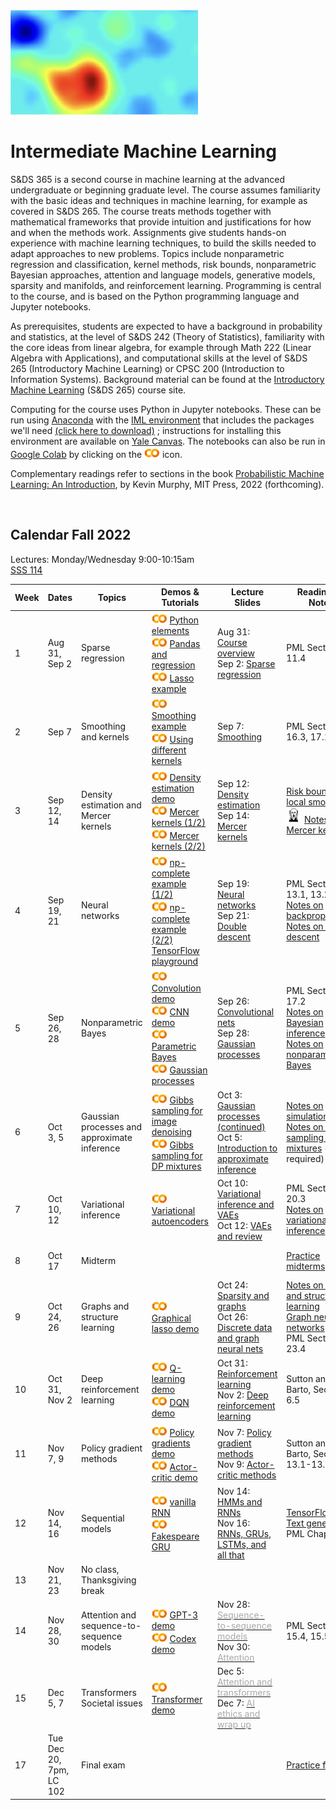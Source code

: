 <head>
  <title> Intermediate Machine Learning </title>
  <link rel="stylesheet" href="theme/css/main.css" />
  <link rel="shortcut icon" type="image/x-icon" href="favicon.ico?">
</head>


<img src="./heatmap2.png" width="300" align="bottom">

Intermediate Machine Learning
===============================

S&DS 365 is a second course in machine learning at the advanced undergraduate or beginning graduate level. The course assumes familiarity with the basic ideas and techniques in machine learning, for example as covered in S&DS 265. The course treats methods together with mathematical frameworks that provide intuition and justifications for how and when the methods work. Assignments give students hands-on experience with machine learning techniques, to build the skills needed to adapt approaches to new problems. Topics include nonparametric regression and classification, kernel methods, risk bounds, nonparametric Bayesian approaches, attention and language models, generative models, sparsity and manifolds, and reinforcement learning. Programming is central to the course, and is based on the Python programming language and Jupyter notebooks.

As prerequisites, students are expected to have a background in probability and statistics, at the level of S&DS 242 (Theory of Statistics), familiarity with the core ideas from linear algebra, for example through Math 222 (Linear Algebra with Applications), and computational skills at the level of S&DS 265 (Introductory Machine Learning) or CPSC 200 (Introduction to Information Systems). Background material can be found at the
[Introductory Machine Learning](http://introml.ydata123.org) (S&DS 265) course site.


Computing for the course uses Python in Jupyter notebooks. These can be run using [Anaconda](https://www.anaconda.com/products/individual) with the [IML environment](https://raw.githubusercontent.com/YData123/sds365-fa22/main/env/IML_env.yml) that includes the packages we'll need <a href="https://raw.githubusercontent.com/YData123/sds365-fa22/main/env/IML_env.zip" download>(click here to download)</a>
; instructions for installing this environment are available on [Yale Canvas](https://canvas.yale.edu).  The notebooks can also be run in [Google Colab](https://colab.research.google.com) by clicking on the [<img width="25" src="colab.svg">](https://colab.research.google.com) icon.

Complementary readings refer to sections in the book [Probabilistic Machine Learning: An Introduction](https://probml.github.io/pml-book/book1.html), by Kevin Murphy, MIT Press, 2022 (forthcoming).

<br>

Calendar Fall 2022
---
Lectures: Monday/Wednesday 9:00-10:15am
<br>
[SSS 114](https://map.yale.edu/?id=1910#!m/563689?ct/52707)

Week | Dates |  Topics | Demos & Tutorials |  Lecture Slides | Readings & Notes | Assignments & Exams
----------- | ----------- | ------------- | ------------ | ------------- | ------------- | -----------
1 | Aug 31, Sep 2 |    Sparse regression |  [<img width="25" src="colab.svg">](https://colab.research.google.com/github/YData123/sds265-fa21/blob/master/demos/python/python-elements.ipynb) [Python elements](https://github.com/YData123/sds265-fa21/raw/main/demos/python/python-elements.zip)  <br>  [<img width="25" src="colab.svg">](https://colab.research.google.com/github/YData123/sds265-fa22/blob/master/demos/covid-trends/covid-trends.ipynb) [Pandas and regression](https://github.com/YData123/sds265-fa22/raw/master/demos/covid-trends/covid-trends.zip) <br> [<img width="25" src="colab.svg">](https://colab.research.google.com/github/YData123/sds365-fa22/blob/master/demos/lasso/lasso-example.ipynb) [Lasso example](https://github.com/YData123/sds365-fa22/raw/main/demos/lasso/lasso-example.zip)  | Aug 31: [<span style="color:">Course overview</span>](https://github.com/YData123/sds365-fa22/raw/main/lectures/lecture-aug-31.pdf) <br> Sep 2: [<span style="color:">Sparse regression</span>](https://github.com/YData123/sds365-fa22/raw/main/lectures/lecture-sep-2.pdf) | PML Section 11.4  |
2 | Sep 7 | Smoothing and kernels |  [<img width="25" src="colab.svg">](https://colab.research.google.com/github/YData123/sds365-fa22/blob/master/demos/smoothing/smoothing-demo.ipynb) [Smoothing example](https://github.com/YData123/sds365-fa22/raw/main/demos/smoothing/smoothing-demo.zip) <br> [<img width="25" src="colab.svg">](https://colab.research.google.com/github/YData123/sds365-fa22/blob/master/demos/smoothing/smoothing-demo2.ipynb) [Using different kernels](https://github.com/YData123/sds365-fa22/raw/main/demos/smoothing/smoothing-demo2.zip)  | Sep 7: [<span style="color:">Smoothing</span>](https://github.com/YData123/sds365-fa22/raw/main/lectures/lecture-sep-7.pdf) | PML Sections 16.3, 17.1 | Sep 7: [<span style="color:">Quiz 1</span>](https://yale.instructure.com/courses/79951/quizzes)
3 | Sep 12, 14 | Density estimation and Mercer kernels |  [<img width="25" src="colab.svg">](https://colab.research.google.com/github/YData123/sds365-fa22/blob/master/demos/smoothing/smoothing-demo3.ipynb) [Density estimation demo](https://github.com/YData123/sds365-fa22/raw/main/demos/smoothing/smoothing-demo3.zip) <br> [<img width="25" src="colab.svg">](https://colab.research.google.com/github/YData123/sds365-fa22/blob/master/demos/mercer_kernels/mercer-kernel-demo2.ipynb) [Mercer kernels (1/2)](https://github.com/YData123/sds365-fa22/raw/main/demos/mercer_kernels/mercer-kernel-demo2.zip) <br> [<img width="25" src="colab.svg">](https://colab.research.google.com/github/YData123/sds365-fa22/blob/master/demos/mercer_kernels/mercer-kernel-demo.ipynb) [Mercer kernels (2/2)](https://github.com/YData123/sds365-fa22/raw/main/demos/mercer_kernels/mercer-kernel-demo.zip)| Sep 12: [<span style="color:">Density estimation</span>](https://github.com/YData123/sds365-fa22/raw/main/lectures/lecture-sep-12.pdf) <br> Sep 14: [<span style="color:">Mercer kernels</span>](https://github.com/YData123/sds365-fa22/raw/main/lectures/lecture-sep-14.pdf) |  [Risk bounds for local smoothing](https://github.com/YData123/sds365-fa22/raw/main/notes/kernel-bias-variance.pdf) <br> <img width="25" src="scream.png"> [Notes on Mercer kernels](https://github.com/YData123/sds365-fa22/raw/main/notes/mercer-kernels.pdf) |  Sep 14: [<img width="25" src="colab.svg">](https://colab.research.google.com/github/YData123/sds365-fa22/blob/master/assignments/assn1/assn1.ipynb) [<span style="color:">Assn 1 out</span>](https://github.com/YData123/sds365-fa22/raw/main/assignments/assn1/assn1.zip)
4 | Sep 19, 21 | Neural networks | [<img width="25" src="colab.svg">](https://colab.research.google.com/github/YData123/sds265-fa21/blob/master/demos/neural-nets/neural-nets-regress.ipynb) [np-complete example (1/2)](https://github.com/YData123/sds265-fa21/raw/main/demos/neural-nets/neural-nets-regress.zip)  <br> [<img width="25" src="colab.svg">](https://colab.research.google.com/github/YData123/sds265-fa21/blob/master/demos/neural-nets/neural-nets.ipynb) [np-complete example (2/2)](https://github.com/YData123/sds265-fa21/raw/main/demos/neural-nets/neural-nets.zip) <br>  [TensorFlow playground](https://playground.tensorflow.org/) | Sep 19: [<span style="color:">Neural networks</span>](https://github.com/YData123/sds365-fa22/raw/main/lectures/lecture-sep-19.pdf) <br> Sep 21: [<span style="color:">Double descent</span>](https://github.com/YData123/sds365-fa22/raw/main/lectures/lecture-sep-21a.pdf)  | PML Sections 13.1, 13.2 <br> [Notes on backpropagation](https://github.com/YData123/sds265-fa21/raw/main/notes/backprop.pdf) <br> [Notes on double descent](https://github.com/YData123/sds365-fa22/raw/main/notes/double-descent.pdf) | Sep 21: [<span style="color:">Quiz 2</span>](https://yale.instructure.com/courses/79951/quizzes)
5 | Sep 26, 28 | Nonparametric Bayes | [<img width="25" src="colab.svg">](https://colab.research.google.com/github/YData123/sds365-fa22/blob/master/demos/convolution/convolve_demo.ipynb) [Convolution demo](https://github.com/YData123/sds365-fa22/raw/main/demos/convolution/convolve_demo.zip) <br> [<img width="25" src="colab.svg">](https://colab.research.google.com/github/YData123/sds365-fa22/blob/master/demos/convolution/cnn_mnist_demo.ipynb) [CNN demo](https://github.com/YData123/sds365-fa22/raw/main/demos/convolution/cnn_mnist_demo.zip) <br> [<img width="25" src="colab.svg">](https://colab.research.google.com/github/YData123/sds265-fa21/blob/master/demos/bayes/bayes.ipynb) [Parametric Bayes](https://github.com/YData123/sds265-fa21/raw/main/demos/bayes/bayes.zip) <br>  [<img width="25" src="colab.svg">](https://colab.research.google.com/github/YData123/sds365-fa22/blob/master/demos/gaussian_processes/gp_demo.ipynb) [Gaussian processes](https://github.com/YData123/sds365-fa22/raw/main/demos/gaussian_processes/gp_demo.zip) |  Sep 26: [<span style="color:">Convolutional nets</span>](https://github.com/YData123/sds365-fa22/raw/main/lectures/lecture-sep-26.pdf) <br> Sep 28: [<span style="color:">Gaussian processes</span>](https://github.com/YData123/sds365-fa22/raw/main/lectures/lecture-sep-28.pdf)  | PML Section 17.2 <br> [Notes on Bayesian inference](https://github.com/YData123/sds365-fa22/raw/main/notes/bayes-notes.pdf) <br> [Notes on nonparametric Bayes](https://github.com/YData123/sds365-fa22/raw/main/notes/nonparametric-bayes.pdf) |  Sep 28: Assn 1 in; [<img width="25" src="colab.svg">](https://colab.research.google.com/github/YData123/sds365-fa22/blob/master/assignments/assn2/assn2.ipynb) [<span style="color:">Assn 2 out</span>](https://github.com/YData123/sds365-fa22/raw/main/assignments/assn2/assn2.zip)
6 | Oct 3, 5 | Gaussian processes and approximate inference | [<img width="25" src="colab.svg">](https://colab.research.google.com/github/YData123/sds365-fa22/blob/master/demos/gibbs_sampling/gibbs_denoise.ipynb) [Gibbs sampling for image denoising](https://github.com/YData123/sds365-fa22/raw/main/demos/gibbs_sampling/gibbs_denoise.zip) <br> [<img width="25" src="colab.svg">](https://colab.research.google.com/github/YData123/sds365-fa22/blob/master/demos/gibbs_sampling/dpm_gibbs.ipynb) [Gibbs sampling for DP mixtures](https://github.com/YData123/sds365-fa22/raw/main/demos/gibbs_sampling/dpm_gibbs.zip) | Oct 3: [<span style="color:">Gaussian processes (continued)</span>](https://github.com/YData123/sds365-fa22/raw/main/lectures/lecture-oct-3.pdf) <br> Oct 5: [<span style="color:">Introduction to approximate inference</span>](https://github.com/YData123/sds365-fa22/raw/main/lectures/lecture-oct-5.pdf)  |  [Notes on simulation](https://github.com/YData123/sds365-fa22/raw/main/notes/simulation.pdf) <br> [Notes on Gibbs sampling for DP mixtures](https://github.com/YData123/sds365-fa22/raw/main/notes/dpm_gibbs.pdf) (not required) | Oct 5: [<span style="color:">Quiz 3</span>](https://yale.instructure.com/courses/79951/quizzes)
7 | Oct 10, 12 | Variational inference | [<img width="25" src="colab.svg">](https://colab.research.google.com/github/YData123/sds365-fa22/blob/master/demos/variational/vae_demo.ipynb) [Variational autoencoders](https://github.com/YData123/sds365-fa22/raw/main/demos/variational/vae_demo.zip) |  Oct 10: [<span style="color:">Variational inference and VAEs</span>](https://github.com/YData123/sds365-fa22/raw/main/lectures/lecture-oct-10.pdf) <br> Oct 12: [<span style="color:">VAEs and review</span>](https://github.com/YData123/sds365-fa22/raw/main/lectures/lecture-oct-12.pdf) <br> | PML Section 20.3 <br> [Notes on variational inference](https://github.com/YData123/sds365-fa22/raw/main/notes/variational.pdf)  | Oct 12: Assn 2 in <br>  [<img width="25" src="colab.svg">](https://colab.research.google.com/github/YData123/sds365-fa22/blob/master/assignments/assn3/assn3.ipynb) [<span style="color:">Assn 3 out</span>](https://github.com/YData123/sds365-fa22/raw/main/assignments/assn3/assn3.zip)
8 | Oct 17 | Midterm  | | | [<span style="color:">Practice midterms</span>](https://yale.instructure.com/courses/79951/files/folder/Midterm/practice) | Oct 17: Midterm exam
9 | Oct 24, 26 | Graphs and structure learning | [<img width="25" src="colab.svg">](https://colab.research.google.com/github/YData123/sds365-fa22/blob/master/demos/graphs/glasso_demo.ipynb) [Graphical lasso demo](https://github.com/YData123/sds365-fa22/raw/main/demos/graphs/glasso_demo.zip) | Oct 24: [<span style="color:">Sparsity and graphs</span>](https://github.com/YData123/sds365-fa22/raw/main/lectures/lecture-oct-24.pdf) <br> Oct 26: [<span style="color:">Discrete data and graph neural nets</span>](https://github.com/YData123/sds365-fa22/raw/main/lectures/lecture-oct-26.pdf) |  [Notes on graphs and structure learning](https://github.com/YData123/sds365-fa22/raw/main/notes/graphs.pdf)  <br> [Graph neural networks](https://distill.pub/2021/understanding-gnns/) <br> PML Section 23.4 |
10 | Oct 31, Nov 2 | Deep reinforcement learning | [<img width="25" src="colab.svg">](https://colab.research.google.com/github/YData123/sds365-fa22/blob/master/demos/q_learning/qlearning_demo.ipynb) [Q-learning demo](https://github.com/YData123/sds365-fa22/raw/main/demos/q_learning/qlearning_demo.zip) <br> [<img width="25" src="colab.svg">](https://colab.research.google.com/github/YData123/sds365-fa22/blob/master/demos/dqn_demo/dqn_demo.ipynb) [DQN demo](https://github.com/YData123/sds365-fa22/raw/main/demos/dqn_demo/dqn_demo.zip) |  Oct 31: [<span style="color:">Reinforcement learning</span>](https://github.com/YData123/sds365-fa22/raw/main/lectures/lecture-oct-31.pdf) <br> Nov 2: [<span style="color:">Deep reinforcement learning</span>](https://github.com/YData123/sds365-fa22/raw/main/lectures/lecture-nov-2.pdf) | Sutton and Barto, Section 6.5 | Nov 2: Assn 3 in <br> [<img width="25" src="colab.svg">](https://colab.research.google.com/github/YData123/sds365-fa22/blob/master/assignments/assn4/assn4.ipynb) [<span style="color:">Assn 4 out</span>](https://github.com/YData123/sds365-fa22/raw/main/assignments/assn4/assn4.zip)
11 | Nov 7, 9 | Policy gradient methods |  [<img width="25" src="colab.svg">](https://colab.research.google.com/github/YData123/sds365-fa22/blob/master/demos/policy_gradients_demo/policy_gradients_demo.ipynb) [Policy gradients demo](https://github.com/YData123/sds365-fa22/raw/main/demos/policy_gradients_demo/policy_gradients_demo.zip) <br> [<img width="25" src="colab.svg">](https://colab.research.google.com/github/YData123/sds365-fa22/blob/master/demos/actor_critic/actor_critic_demo.ipynb) [Actor-critic demo](https://github.com/YData123/sds365-fa22/raw/main/demos/actor_critic/actor_critic_demo.zip) | Nov 7: [<span style="color:">Policy gradient methods</span>](https://github.com/YData123/sds365-fa22/raw/main/lectures/lecture-nov-7.pdf) <br> Nov 9: [<span style="color:">Actor-critic methods</span>](https://github.com/YData123/sds365-fa22/raw/main/lectures/lecture-nov-9.pdf) | Sutton and Barto, Section 13.1-13.3, 13.5 | Nov 9: Quiz 4 
12 | Nov 14, 16 | Sequential models | [<img width="25" src="colab.svg">](https://colab.research.google.com/github/YData123/sds365-fa22/blob/master/demos/rnn_demo/rnn-demo.ipynb) [vanilla RNN](https://github.com/YData123/sds365-fa22/raw/main/demos/rnn_demo/rnn-demo.zip) <br> [<img width="25" src="colab.svg">](https://colab.research.google.com/github/YData123/sds365-fa22/blob/master/demos/gru_demo/julius_tensor.ipynb) [Fakespeare GRU](https://github.com/YData123/sds365-fa22/raw/main/demos/gru_demo/julius_tensor.zip)  | Nov 14: [<span style="color:">HMMs and RNNs</span>](https://github.com/YData123/sds365-fa22/raw/main/lectures/lecture-nov-14.pdf) <br> Nov 16: [<span style="color:">RNNs, GRUs, LSTMs, and all that</span>](https://github.com/YData123/sds365-fa22/raw/main/lectures/lecture-nov-16.pdf)| [TensorFlow: Text generation](https://www.tensorflow.org/text/tutorials/text_generation) <br> PML Chapter 15 | Nov 16: Assn 4 in <br> [<img width="25" src="colab.svg">](https://colab.research.google.com/github/YData123/sds365-fa22/blob/master/assignments/assn5/assn5.ipynb) [<span style="color:">Assn 5 out</span>](https://github.com/YData123/sds365-fa22/raw/main/assignments/assn5/assn5.zip)
13 | Nov 21, 23 | No class, Thanksgiving break | <!--[<img width="25" src="colab.svg">]()--> |  |
14 | Nov 28, 30 | Attention and sequence-to-sequence models |  [<img width="25" src="colab.svg">](https://colab.research.google.com/github/YData123/sds365-fa22/blob/master/demos/gpt-3/hello_gpt3.ipynb) [GPT-3 demo](https://github.com/YData123/sds365-fa22/raw/main/demos/gpt-3/hello_gpt3.zip) <br> [<img width="25" src="colab.svg">](https://colab.research.google.com/github/YData123/sds365-fa22/blob/master/demos/gpt-3/hello_codex.ipynb) [Codex demo](https://github.com/YData123/sds365-fa22/raw/main/demos/gpt-3/hello_codex.zip) |  Nov 28: [<span style="color:darkgray">Sequence-to-sequence models</span>](https://github.com/YData123/sds365-fa22/raw/main/lectures/lecture-nov-28.pdf) <br> Nov 30: [<span style="color:darkgray">Attention</span>](https://github.com/YData123/sds365-fa22/raw/main/lectures/lecture-nov-30.pdf) | PML Sections 15.4, 15.5 | Nov 30: [<span style="color:darkgray">Quiz 5</span>](https://yale.instructure.com/courses/79951/quizzes)
15 | Dec 5, 7 | Transformers <br> Societal issues |  [<img width="25" src="colab.svg">](https://colab.research.google.com/github/YData123/sds365-fa22/blob/master/demos/tfer/tfer_demo.ipynb) [Transformer demo](https://github.com/YData123/sds365-fa22/raw/main/demos/tfer/tfer_demo.zip) |  Dec 5: [<span style="color:darkgray">Attention and transformers</span>](https://github.com/YData123/sds365-fa22/raw/main/lectures/lecture-dec-5.pdf) <br> Dec 7: [<span style="color:darkgray">AI ethics and wrap up</span>](https://github.com/YData123/sds365-fa22/raw/main/lectures/lecture-dec-7.pdf) | | Dec 7: Assn 5 in
17  | Tue Dec 20, 7pm, LC 102  | Final exam | | | [<span style="color:">Practice final</span>](https://yale.instructure.com/courses/79951/files/folder/Final) |  [Registrar: final exam schedule](https://registrar.yale.edu/general-information/final-exams/) |

<div class="classMap">
</div>
